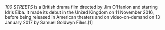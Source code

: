 _100 STREETS_ is a British drama film directed by Jim O'Hanlon and starring Idris Elba. It made its debut in the United Kingdom on 11 November 2016, before being released in American theaters and on video-on-demand on 13 January 2017 by Samuel Goldwyn Films.[1]
